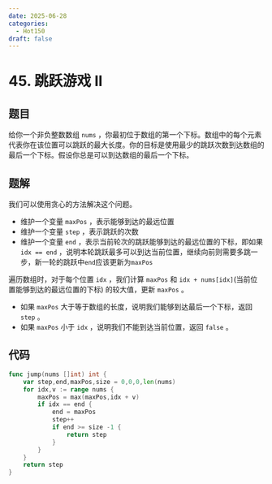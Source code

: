 ```yaml
---
date: 2025-06-28
categories:
  - Hot150
draft: false
---
```


# 45. 跳跃游戏 II

## 题目

给你一个非负整数数组 `nums` ，你最初位于数组的第一个下标。数组中的每个元素代表你在该位置可以跳跃的最大长度。你的目标是使用最少的跳跃次数到达数组的最后一个下标。假设你总是可以到达数组的最后一个下标。

## 题解

我们可以使用贪心的方法解决这个问题。

- 维护一个变量 `maxPos` ，表示能够到达的最远位置
- 维护一个变量 `step` ，表示跳跃的次数
- 维护一个变量 `end` ，表示当前轮次的跳跃能够到达的最远位置的下标，即如果 `idx == end` ，说明本轮跳跃最多可以到达当前位置，继续向前则需要多跳一步，新一轮的跳跃中`end`应该更新为`maxPos`    


遍历数组时，对于每个位置 `idx` ，我们计算 `maxPos` 和 `idx + nums[idx]`(当前位置能够到达的最远位置的下标) 的较大值，更新 `maxPos` 。

- 如果 `maxPos` 大于等于数组的长度，说明我们能够到达最后一个下标，返回 `step` 。
- 如果 `maxPos` 小于 `idx` ，说明我们不能到达当前位置，返回 `false` 。

## 代码

```go
func jump(nums []int) int {
    var step,end,maxPos,size = 0,0,0,len(nums) 
    for idx,v := range nums {
        maxPos = max(maxPos,idx + v)
        if idx == end {
            end = maxPos
            step++
            if end >= size -1 {
                return step
            }
        }
    }
    return step
}
```